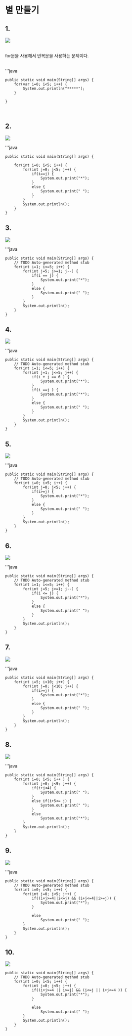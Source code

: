 # 별 만들기
## 1.
![](/images/../images/2024-09-26-17-12-06.png)   
     

<br>for문을 사용해서 반복문을 사용하는 문제이다.<br><br>

'''java

	public static void main(String[] args) {
		for(var i=0; i<5; i++) {
			System.out.println("*****");
		}
		
	}

<br>

## 2.

![](/images/../images/2024-09-26-17-11-29.png)
  
    




'''java

	public static void main(String[] args) {

		for(int i=0; i<5; i++) {
			for(int j=0; j<5; j++) {
				if(i==j) {
					System.out.print("*");
				}
				else {
					System.out.print(" ");
				}
			}
			System.out.println();
		}
	}

## 3.

![](/images/../images/2024-09-26-17-13-19.png)

'''java

    public static void main(String[] args) {
        // TODO Auto-generated method stub
        for(int i=1; i<=5; i++) {
            for(int j=5; j>=1; j--) {
                if(i == j) {
                    System.out.print("*");
                }
                else {
                    System.out.print(" ");
                }
            }
            System.out.println();
        }
    }

## 4.
![](/images/../images/2024-09-26-17-15-06.png)

'''java

	public static void main(String[] args) {
		// TODO Auto-generated method stub
		for(int i=1; i<=5; i++) {
			for(int j=1; j<=5; j++) {
				if(i + j == 6 ) {
					System.out.print("*");
				}
				if(i ==j ) {
					System.out.print("*");
				}
				else {
					System.out.print(" ");
				}
			}
			System.out.println();
		}
	}

## 5.
![](/images/../images/2024-09-26-17-16-41.png)

'''java

	public static void main(String[] args) {
		// TODO Auto-generated method stub
		for(int i=0; i<5; i++) {
			for(int j=0; j<5; j++) {
				if(i>=j) {
					System.out.print("*");
				}
				else {
					System.out.print(" ");
				}
			}
			System.out.println();
		}
	}

## 6.
![](/images/../images/2024-09-26-17-17-49.png)

'''java

	public static void main(String[] args) {
		// TODO Auto-generated method stub
		for(int i=1; i<=5; i++) {
			for(int j=5; j>=1; j--) {
				if(i <= j) {
					System.out.print("*");
				}
				else {
					System.out.print(" ");
				}
			}
			System.out.println();
		}
	}

## 7.
![](/images/../images/2024-09-26-17-18-42.png)

'''java

	public static void main(String[] args) {
		for(int i=5; i<10; i++) {
			for(int j=0; j<10; j++) {
				if(i>=j) {
					System.out.print("*");
				}
				else {
					System.out.print(" ");
				}
			}
			System.out.println();
		}
	}

## 8.
![](/images/../images/2024-09-26-17-20-02.png)

'''java

	public static void main(String[] args) {
		for(int i=0; i<5; i++ ) {
			for(int j=0; j<9; j++) {
				if(i+j<4) {
					System.out.print(" ");
				}
				else if(i+5<= j) {
					System.out.print(" ");
				}
				else
					System.out.print("*");
			}
			System.out.println();
		}
	}

## 9.
![](/images/../images/2024-09-26-17-21-38.png)

'''java

	public static void main(String[] args) {
		// TODO Auto-generated method stub
		for(int i=0; i<5; i++) {
			for(int j=0; j<5; j++) {
				if((i+j>=4||i<=j) && (i+j<=4||i>=j)) {
					System.out.print("*");
				}

				else
					System.out.print(" ");
			}
			System.out.println();
		}
	}

## 10.
![](/images/../images/2024-09-26-17-22-45.png)



	public static void main(String[] args) {
		// TODO Auto-generated method stub
		for(int i=0; i<5; i++) {
			for(int j=0; j<5; j++) {
				if((i+j>=4 || i>=j) && (i<=j || i+j<=4 )) {
					System.out.print("*");
				}

				else
					System.out.print(" ");
			}
			System.out.println();
		}
	}